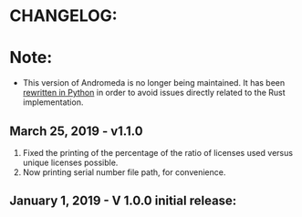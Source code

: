 # CHANGELOG:

# Note:
- This version of Andromeda is no longer being maintained.  It has been
  [rewritten in Python](https://github.com/JosephTLyons/andromeda) in order to
  avoid issues directly related to the Rust implementation.

## March 25, 2019 - v1.1.0

1. Fixed the printing of the percentage of the ratio of licenses used versus
   unique licenses possible.
2. Now printing serial number file path, for convenience.

## January 1, 2019 - V 1.0.0 initial release:
